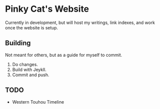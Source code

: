 # Pinky Cat's Website
Currently in development, but will host my writings, link indexes, and work once the website is setup.

## Building
Not meant for others, but as a guide for myself to commit.

1. Do changes.
2. Build with Jeykll.
3. Commit and push.

## TODO
- Western Touhou Timeline

